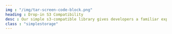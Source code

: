 ```yaml
---
img : "/img/tar-screen-code-block.png"
heading : Drop-in S3 Compatibility
desc : Our simple s3-compatible library gives developers a familiar experience.
class : "simplestorage"
---
```

